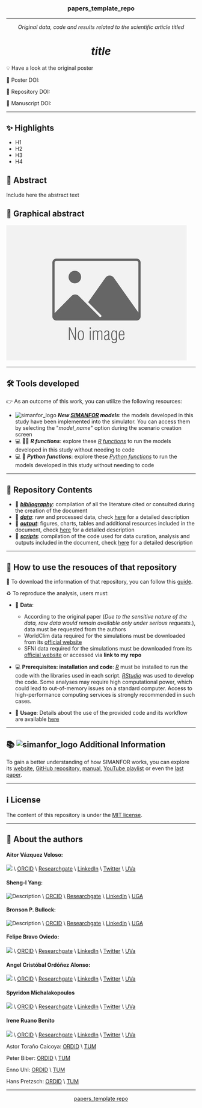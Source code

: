 <div style="text-align: center;">

### papers_template_repo

---

*Original data, code and results related to the scientific article titled*

# ***__title__***

</div>

:bulb: Have a look at the original poster <!-- [here](http://dx.doi.org/10.13140/RG.2.2.27865.94564). -->

:bookmark: Poster DOI: <!-- http://dx.doi.org/10.13140/RG.2.2.27865.94564 -->

:open_file_folder: Repository DOI: <!-- [![DOI](https://zenodo.org/badge/713296626.svg)](https://zenodo.org/doi/10.5281/zenodo.12772484) -->

📜 Manuscript DOI: <!-- https://doi.org/10.1016/j.ecolmodel.2024.110912 -->

---

## :sparkles: Highlights 

- H1
- H2
- H3 
- H4


## :book: Abstract

Include here the abstract text

## :dart: Graphical abstract

![ga](./output/graphical_abstract.jpg)


---

## 🛠 Tools developed

:point_right: As an outcome of this work, you can utilize the following resources:

- <img src="https://avatars.githubusercontent.com/u/111344993?s=200&v=4" alt="simanfor_logo" width="20"> ***New [SIMANFOR](www.simanfor.es) models***: the models developed in this study have been implemented into the simulator. You can access them by selecting the "*model_name*" option during the scenario creation screen
- :computer: :scientist: ***R functions***: explore these [*R functions*]() to run the models developed in this study without needing to code
- :computer: :snake: ***Python functions***: explore these [*Python functions*]() to run the models developed in this study without needing to code
  
---

## :file_folder: Repository Contents

- :open_file_folder: [***bibliography***](./bibliography/): compilation of all the literature cited or consulted during the creation of the document
- :open_file_folder: [***data***](./data/): raw and processed data, check [here](./data/README.md) for a detailed description
- :open_file_folder: [***output***](./output/): figures, charts, tables and additional resources included in the document, check [here](./output/README.md) for a detailed description
- :open_file_folder: [***scripts***](./scripts/): compilation of the code used for data curation, analysis and outputs included in the document, check [here](./scripts/README.md) for a detailed description
  
---

## :thinking: How to use the resouces of that repository

:dizzy: To download the information of that repository, you can follow this [guide](https://docs.github.com/en/repositories/working-with-files/using-files/downloading-source-code-archives).

:recycle: To reproduce the analysis, users must:

- :floppy_disk: **Data**: 
    - According to the original paper (*Due to the sensitive nature of the data, raw data would remain available only under serious requests.*), data must be requested from the authors
    - WorldClim data required for the simulations must be downloaded from its [official website](https://www.worldclim.org/data/index.html)
    - SFNI data required for the simulations must be downloaded from its [official website](https://www.miteco.gob.es/es/biodiversidad/temas/inventarios-nacionales/inventario-forestal-nacional.html) or accessed via **link to my repo**

- :computer: **Prerequisites: installation and code**: *[R](https://cran.r-project.org/bin/windows/base/)* must be installed to run the code with the libraries used in each script. *[RStudio](https://posit.co/download/rstudio-desktop/)* was used to develop the code. Some analyses may require high computational power, which could lead to out-of-memory issues on a standard computer. Access to high-performance computing services is strongly recommended in such cases.

- :scroll: **Usage**: Details about the use of the provided code and its workflow are available [here](./data/README.md)

---

## :books: <img src="https://avatars.githubusercontent.com/u/111344993?s=200&v=4" alt="simanfor_logo" width="30">    Additional Information

To gain a better understanding of how SIMANFOR works, you can explore its [website](https://www.simanfor.es/), [GitHub repository](https://github.com/simanfor), [manual](https://github.com/simanfor/manual), [YouTube playlist](https://www.youtube.com/playlist?list=PLsdzTKpJZZa7vn5zGpn07-bd0Nce-fMhJ) or even the [last paper](https://doi.org/10.1016/j.ecolmodel.2024.110912). 

---

## ℹ License

The content of this repository is under the [MIT license](./LICENSE).

---

## 🔗 About the authors


#### Aitor Vázquez Veloso:

[![](https://github.com/aitorvv.png?size=50)](https://github.com/aitorvv) \\ 
[ORCID](https://orcid.org/0000-0003-0227-506X) \\
[Researchgate](https://www.researchgate.net/profile/Aitor_Vazquez_Veloso) \\
[LinkedIn](https://www.linkedin.com/in/aitorvazquezveloso/) \\
[Twitter](https://twitter.com/aitorvv) \\
[UVa](https://portaldelaciencia.uva.es/investigadores/178830/detalle)

#### Sheng-I Yang:


<img src="https://warnell.uga.edu/sites/default/files/styles/square_400x400/public/Yang_photo1.jpg?itok=w2sseGLS" alt="Description" width="50"> \\
[ORCID](https://orcid.org/0000-0002-4689-2628) \\
[Researchgate](https://www.researchgate.net/profile/Sheng-I-Yang) \\
[LinkedIn](https://www.linkedin.com/in/sheng-i-yang-b40713ba/) \\
[UGA](https://portaldelaciencia.uva.es/investigadores/181874/detalle)

#### Bronson P. Bullock:

<img src="https://warnell.uga.edu/sites/default/files/styles/square_400x400/public/Bullock_Bronson.jpg?itok=tpmOn0ZE" alt="Description" width="50"> \\
[ORCID](https://orcid.org/0000-0002-8783-7334) \\
[Researchgate](https://www.researchgate.net/profile/Bronson-Bullock) \\
[LinkedIn](https://www.linkedin.com/in/bronsonbullock-pmrc/) \\
[UGA](https://warnell.uga.edu/directory/people/dr-bronson-p-bullock)


#### Felipe Bravo Oviedo:

[![](https://github.com/Felipe-Bravo.png?size=50)](https://github.com/Felipe-Bravo) \\
[ORCID](https://orcid.org/0000-0001-7348-6695) \\
[Researchgate](https://www.researchgate.net/profile/Felipe-Bravo-11) \\
[LinkedIn](https://www.linkedin.com/in/felipebravooviedo) \\
[Twitter](https://twitter.com/fbravo_SFM) \\
[UVa](https://portaldelaciencia.uva.es/investigadores/181874/detalle)

#### Angel Cristóbal Ordóñez Alonso:

[![](https://github.com/acristo.png?size=50)](https://github.com/acristo) \\
[ORCID](https://orcid.org/0000-0001-5354-3760) \\
[Researchgate](https://www.researchgate.net/profile/Cristobal-Ordonez-Alonso) \\
[LinkedIn](https://www.linkedin.com/in/cristobal-ordonez-b6a97244/) \\
[Twitter](https://twitter.com/OrdonezAC) \\
[UVa](https://portaldelaciencia.uva.es/investigadores/181312/detalle)

#### Spyridon Michalakopoulos

[![](https://github.com/spirosmichalak.png?size=50)](https://github.com/spirosmichalak) \\
[ORCID](https://orcid.org/0000-0002-6262-8982) \\
[Researchgate](https://www.researchgate.net/profile/Spiros-Michalakopoulos) \\
[LinkedIn](https://www.linkedin.com/in/spiros-michalakopoulos/?originalSubdomain=es) \\
[Twitter](https://twitter.com/spirosmichalak) \\
[UVa](https://portaldelaciencia.uva.es/investigadores/988349/detalle)

#### Irene Ruano Benito

[![](https://github.com/ireneruano.png?size=50)](https://github.com/ireneruano) \\
[ORCID](https://orcid.org/0000-0003-4059-1928) \\
[Researchgate](https://www.researchgate.net/profile/Irene-Ruano) \\
[LinkedIn](https://www.linkedin.com/in/ireneruano) \\
[Twitter](https://x.com/iruanopalencia) \\
[UVa](https://portaldelaciencia.uva.es/investigadores/181463/detalle)

Astor Toraño Caicoya: 
[ORDID](https://orcid.org/0000-0002-9658-8990) \\
[TUM](https://www.waldwachstum.wzw.tum.de/en/staff/astor-torano-caicoya/)

Peter Biber:
[ORDID](https://orcid.org/0000-0002-9700-8708) \\
[TUM](https://www.waldwachstum.wzw.tum.de/en/staff/peter-biber/)

Enno Uhl:
[ORDID](https://orcid.org/0000-0002-7847-923X) \\
[TUM](https://www.waldwachstum.wzw.tum.de/en/staff/enno-uhl/)

Hans Pretzsch:
[ORDID](https://orcid.org/0000-0002-4958-1868) \\
[TUM](https://www.waldwachstum.wzw.tum.de/en/staff/hans-pretzsch/)

---

<div style="text-align: center;">

[papers_template repo](https://github.com/aitorvv/papers_template_repo) 

</div>